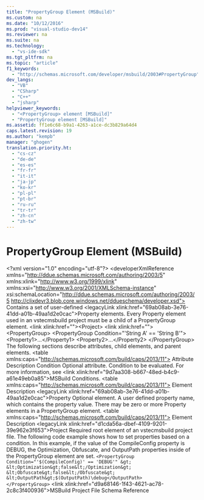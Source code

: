 ```yaml
---
title: "PropertyGroup Element (MSBuild)"
ms.custom: na
ms.date: "10/12/2016"
ms.prod: "visual-studio-dev14"
ms.reviewer: na
ms.suite: na
ms.technology: 
  - "vs-ide-sdk"
ms.tgt_pltfrm: na
ms.topic: "article"
f1_keywords: 
  - "http://schemas.microsoft.com/developer/msbuild/2003#PropertyGroup"
dev_langs: 
  - "VB"
  - "CSharp"
  - "C++"
  - "jsharp"
helpviewer_keywords: 
  - "<PropertyGroup> element [MSBuild]"
  - "PropertyGroup element [MSBuild]"
ms.assetid: ff1e6c68-b9a1-4263-a1ce-dc3b829a64d4
caps.latest.revision: 19
ms.author: "kempb"
manager: "ghogen"
translation.priority.ht: 
  - "cs-cz"
  - "de-de"
  - "es-es"
  - "fr-fr"
  - "it-it"
  - "ja-jp"
  - "ko-kr"
  - "pl-pl"
  - "pt-br"
  - "ru-ru"
  - "tr-tr"
  - "zh-cn"
  - "zh-tw"
---
```

# PropertyGroup Element (MSBuild)
\<?xml version="1.0" encoding="utf-8"?>
\<developerXmlReference xmlns="http://ddue.schemas.microsoft.com/authoring/2003/5" xmlns:xlink="http://www.w3.org/1999/xlink" xmlns:xsi="http://www.w3.org/2001/XMLSchema-instance" xsi:schemaLocation="http://ddue.schemas.microsoft.com/authoring/2003/5 http://clixdevr3.blob.core.windows.net/ddueschema/developer.xsd">
  <introduction>
    <para>Contains a set of user-defined \<legacyLink xlink:href="69ab08ab-3e76-41dd-a01b-49aa1d2e0cac">Property</legacyLink> elements. Every <unmanagedCodeEntityReference>Property</unmanagedCodeEntityReference> element used in an <token>vstecmsbuild</token> project must be a child of a <unmanagedCodeEntityReference>PropertyGroup</unmanagedCodeEntityReference> element.</para>
  </introduction>
  <schemaHierarchy>
    \<link xlink:href="">&lt;Project&gt;</link>
    \<link xlink:href="">    &lt;PropertyGroup&gt;</link>
  </schemaHierarchy>
  <syntaxSection>
    <legacySyntax>&lt;PropertyGroup Condition="'String A' == 'String B'"&gt;
    &lt;<parameterReference>Property1</parameterReference>&gt;...&lt;/<parameterReference>Property1</parameterReference>&gt;
    &lt;<parameterReference>Property2</parameterReference>&gt;...&lt;/<parameterReference>Property2</parameterReference>&gt;
&lt;/PropertyGroup&gt;</legacySyntax>
  </syntaxSection>
  <attributesandElements>
    <para>The following sections describe attributes, child elements, and parent elements.</para>
    <attributes>
      \<table xmlns:caps="http://schemas.microsoft.com/build/caps/2013/11">
        <thead>
          <tr>
            <TD>
              <para>Attribute</para>
            </TD>
            <TD>
              <para>Description</para>
            </TD>
          </tr>
        </thead>
        <tbody>
          <tr>
            <TD>
              <para>Condition</para>
            </TD>
            <TD>
              <para>Optional attribute.</para>
              <para>Condition to be evaluated. For more information, see \<link xlink:href="9d7aa308-b667-48ed-b4c9-a61e49eb0a85">MSBuild Conditions</link>.</para>
            </TD>
          </tr>
        </tbody>
      </table>
    </attributes>
    <childElement>
      \<table xmlns:caps="http://schemas.microsoft.com/build/caps/2013/11">
        <thead>
          <tr>
            <TD>
              <para>Element</para>
            </TD>
            <TD>
              <para>Description</para>
            </TD>
          </tr>
        </thead>
        <tbody>
          <tr>
            <TD>
              <para>
                \<legacyLink xlink:href="69ab08ab-3e76-41dd-a01b-49aa1d2e0cac">Property</legacyLink>
              </para>
            </TD>
            <TD>
              <para>Optional element.</para>
              <para>A user defined property name, which contains the property value. There may be zero or more <placeholder>Property</placeholder> elements in a <unmanagedCodeEntityReference>PropertyGroup</unmanagedCodeEntityReference> element.</para>
            </TD>
          </tr>
        </tbody>
      </table>
    </childElement>
    <parentElement>
      \<table xmlns:caps="http://schemas.microsoft.com/build/caps/2013/11">
        <thead>
          <tr>
            <TD>
              <para>Element</para>
            </TD>
            <TD>
              <para>Description</para>
            </TD>
          </tr>
        </thead>
        <tbody>
          <tr>
            <TD>
              <para>
                \<legacyLink xlink:href="d1cda56a-dbef-4109-9201-39e962e3f653">Project</legacyLink>
              </para>
            </TD>
            <TD>
              <para>Required root element of an <token>vstecmsbuild</token> project file.</para>
            </TD>
          </tr>
        </tbody>
      </table>
    </parentElement>
  </attributesandElements>
  <codeExample>
    <description>
      <content>
        <para>The following code example shows how to set properties based on a condition. In this example, if the value of the <codeInline>CompileConfig</codeInline> property is <codeInline>DEBUG</codeInline>, the <codeInline>Optimization</codeInline>, <codeInline>Obfuscate</codeInline>, and <codeInline>OutputPath</codeInline> properties inside of the <unmanagedCodeEntityReference>PropertyGroup</unmanagedCodeEntityReference> element are set.</para>
      </content>
    </description>
    <code>&lt;PropertyGroup Condition="'$(CompileConfig)' == 'DEBUG'" &gt;
    &lt;Optimization&gt;false&lt;/Optimization&gt;
    &lt;Obfuscate&gt;false&lt;/Obfuscate&gt;
    &lt;OutputPath&gt;$(OutputPath)\debug&lt;/OutputPath&gt;
&lt;/PropertyGroup&gt;</code>
    <comments>
      <content />
    </comments>
  </codeExample>
  <relatedTopics>
\<link xlink:href="d9a68146-1f43-4621-ac78-2c8c3f400936">MSBuild Project File Schema Reference</link>

</relatedTopics>
</developerXmlReference>